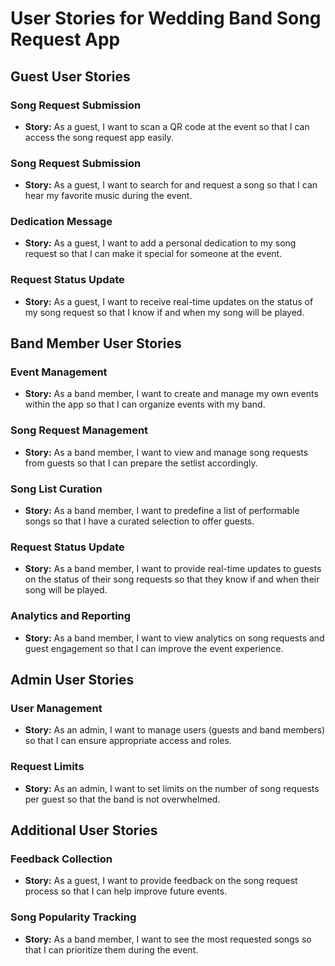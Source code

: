 # User Stories for Wedding Band Song Request App

## Guest User Stories

### Song Request Submission
- **Story:** As a guest, I want to scan a QR code at the event so that I can access the song request app easily.

### Song Request Submission
- **Story:** As a guest, I want to search for and request a song so that I can hear my favorite music during the event.

### Dedication Message
- **Story:** As a guest, I want to add a personal dedication to my song request so that I can make it special for someone at the event.

### Request Status Update
- **Story:** As a guest, I want to receive real-time updates on the status of my song request so that I know if and when my song will be played.

## Band Member User Stories

### Event Management
- **Story:** As a band member, I want to create and manage my own events within the app so that I can organize events with my band.

### Song Request Management
- **Story:** As a band member, I want to view and manage song requests from guests so that I can prepare the setlist accordingly.

### Song List Curation
- **Story:** As a band member, I want to predefine a list of performable songs so that I have a curated selection to offer guests.

### Request Status Update
- **Story:** As a band member, I want to provide real-time updates to guests on the status of their song requests so that they know if and when their song will be played.

### Analytics and Reporting
- **Story:** As a band member, I want to view analytics on song requests and guest engagement so that I can improve the event experience.

## Admin User Stories

### User Management
- **Story:** As an admin, I want to manage users (guests and band members) so that I can ensure appropriate access and roles.

### Request Limits
- **Story:** As an admin, I want to set limits on the number of song requests per guest so that the band is not overwhelmed.

## Additional User Stories

### Feedback Collection
- **Story:** As a guest, I want to provide feedback on the song request process so that I can help improve future events.

### Song Popularity Tracking
- **Story:** As a band member, I want to see the most requested songs so that I can prioritize them during the event.

